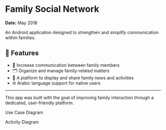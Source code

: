 # Family Social Network

**Date:** May 2018

An Android application designed to strengthen and simplify communication within families.

## 📱 Features

- 🤝 Increase communication between family members  
- 🗂️ Organize and manage family-related matters  
- 📰 A platform to display and share family news and activities  
- 🌐 Arabic language support for native users

---

This app was built with the goal of improving family interaction through a dedicated, user-friendly platform.



Use Case Diagram



Activity Diagram

